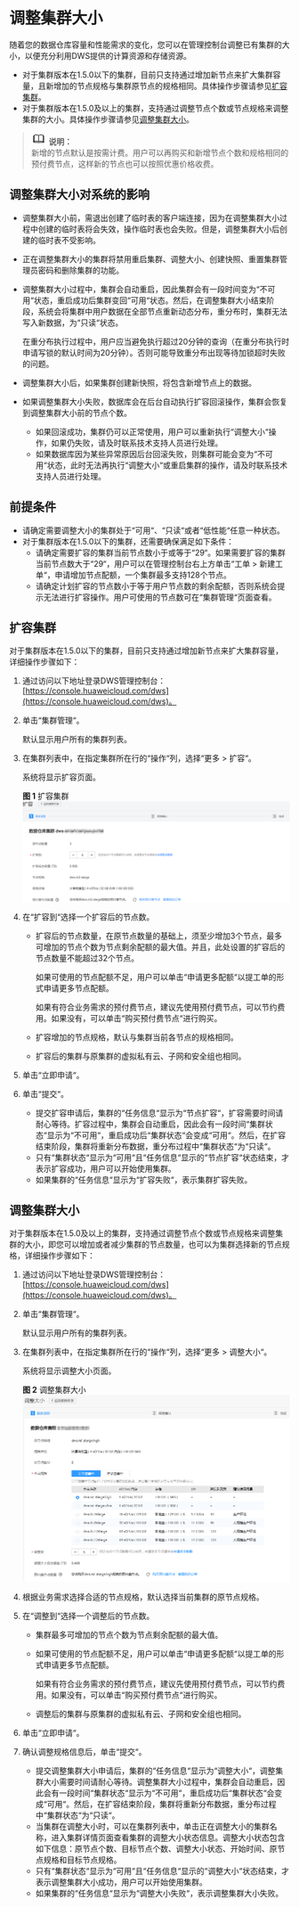# 调整集群大小<a name="dws_01_0023"></a>

随着您的数据仓库容量和性能需求的变化，您可以在管理控制台调整已有集群的大小，以便充分利用DWS提供的计算资源和存储资源。

-   对于集群版本在1.5.0以下的集群，目前只支持通过增加新节点来扩大集群容量，且新增加的节点规格与集群原节点的规格相同。具体操作步骤请参见[扩容集群](#section31992607155626)。
-   对于集群版本在1.5.0及以上的集群，支持通过调整节点个数或节点规格来调整集群的大小。具体操作步骤请参见[调整集群大小](#section12918122613613)。

>![](public_sys-resources/icon-note.gif) **说明：**   
>新增的节点默认是按需计费。用户可以再购买和新增节点个数和规格相同的预付费节点，这样新的节点也可以按照优惠价格收费。  

## 调整集群大小对系统的影响<a name="section197614545591"></a>

-   调整集群大小前，需退出创建了临时表的客户端连接，因为在调整集群大小过程中创建的临时表将会失效，操作临时表也会失败。但是，调整集群大小后创建的临时表不受影响。
-   正在调整集群大小的集群将禁用重启集群、调整大小、创建快照、重置集群管理员密码和删除集群的功能。
-   调整集群大小过程中，集群会自动重启，因此集群会有一段时间变为“不可用“状态，重启成功后集群变回“可用“状态。然后，在调整集群大小结束阶段，系统会将集群中用户数据在全部节点重新动态分布，重分布时，集群无法写入新数据，为“只读“状态。

    在重分布执行过程中，用户应当避免执行超过20分钟的查询（在重分布执行时申请写锁的默认时间为20分钟）。否则可能导致重分布出现等待加锁超时失败的问题。

-   调整集群大小后，如果集群创建新快照，将包含新增节点上的数据。
-   如果调整集群大小失败，数据库会在后台自动执行扩容回滚操作，集群会恢复到调整集群大小前的节点个数。
    -   如果回滚成功，集群仍可以正常使用，用户可以重新执行“调整大小“操作，如果仍失败，请及时联系技术支持人员进行处理。
    -   如果数据库因为某些异常原因后台回滚失败，则集群可能会变为“不可用“状态，此时无法再执行“调整大小“或重启集群的操作，请及时联系技术支持人员进行处理。


## 前提条件<a name="section18865182981110"></a>

-   请确定需要调整大小的集群处于“可用“、“只读“或者“低性能“任意一种状态。
-   对于集群版本在1.5.0以下的集群，还需要确保满足如下条件：
    -   请确定需要扩容的集群当前节点数小于或等于“29“。如果需要扩容的集群当前节点数大于“29“，用户可以在管理控制台右上方单击“工单 \> 新建工单“，申请增加节点配额，一个集群最多支持128个节点。
    -   请确定计划扩容的节点数小于等于用户节点数的剩余配额，否则系统会提示无法进行扩容操作。用户可使用的节点数可在“集群管理“页面查看。


## 扩容集群<a name="section31992607155626"></a>

对于集群版本在1.5.0以下的集群，目前只支持通过增加新节点来扩大集群容量，详细操作步骤如下：

1.  通过访问以下地址登录DWS管理控制台：[https://console.huaweicloud.com/dws](https://console.huaweicloud.com/dws)。
2.  单击“集群管理“。

    默认显示用户所有的集群列表。

3.  在集群列表中，在指定集群所在行的“操作“列，选择“更多  \>  扩容“。

    系统将显示扩容页面。

    **图 1**  扩容集群<a name="fig1111204312162"></a>  
    ![](figures/扩容集群.png "扩容集群")

4.  在“扩容到“选择一个扩容后的节点数。
    -   扩容后的节点数量，在原节点数量的基础上，须至少增加3个节点，最多可增加的节点个数为节点剩余配额的最大值。并且，此处设置的扩容后的节点数量不能超过32个节点。

        如果可使用的节点配额不足，用户可以单击“申请更多配额“以提工单的形式申请更多节点配额。

        如果有符合业务需求的预付费节点，建议先使用预付费节点，可以节约费用。如果没有，可以单击“购买预付费节点“进行购买。

    -   扩容增加的节点规格，默认与集群当前各节点的规格相同。
    -   扩容后的集群与原集群的虚拟私有云、子网和安全组也相同。

5.  单击“立即申请“。
6.  单击“提交“。
    -   提交扩容申请后，集群的“任务信息“显示为“节点扩容“，扩容需要时间请耐心等待。扩容过程中，集群会自动重启，因此会有一段时间“集群状态“显示为“不可用“，重启成功后“集群状态“会变成“可用“。然后，在扩容结束阶段，集群将重新分布数据，重分布过程中“集群状态“为“只读“。
    -   只有“集群状态“显示为“可用“且“任务信息“显示的“节点扩容“状态结束，才表示扩容成功，用户可以开始使用集群。
    -   如果集群的“任务信息“显示为“扩容失败“，表示集群扩容失败。


## 调整集群大小<a name="section12918122613613"></a>

对于集群版本在1.5.0及以上的集群，支持通过调整节点个数或节点规格来调整集群的大小，即您可以增加或者减少集群的节点数量，也可以为集群选择新的节点规格，详细操作步骤如下：

1.  通过访问以下地址登录DWS管理控制台：[https://console.huaweicloud.com/dws](https://console.huaweicloud.com/dws)。
2.  单击“集群管理“。

    默认显示用户所有的集群列表。

3.  在集群列表中，在指定集群所在行的“操作“列，选择“更多  \>  调整大小“。

    系统将显示调整大小页面。

    **图 2**  调整集群大小<a name="fig4483546135113"></a>  
    ![](figures/调整集群大小.png "调整集群大小")

4.  根据业务需求选择合适的节点规格，默认选择当前集群的原节点规格。
5.  在“调整到“选择一个调整后的节点数。
    -   集群最多可增加的节点个数为节点剩余配额的最大值。
    -   如果可使用的节点配额不足，用户可以单击“申请更多配额“以提工单的形式申请更多节点配额。

        如果有符合业务需求的预付费节点，建议先使用预付费节点，可以节约费用。如果没有，可以单击“购买预付费节点“进行购买。

    -   调整后的集群与原集群的虚拟私有云、子网和安全组也相同。

6.  单击“立即申请“。
7.  确认调整规格信息后，单击“提交“。
    -   提交调整集群大小申请后，集群的“任务信息“显示为“调整大小“，调整集群大小需要时间请耐心等待。调整集群大小过程中，集群会自动重启，因此会有一段时间“集群状态“显示为“不可用“，重启成功后“集群状态“会变成“可用“。然后，在扩容结束阶段，集群将重新分布数据，重分布过程中“集群状态“为“只读“。
    -   当集群在调整大小时，可以在集群列表中，单击正在调整大小的集群名称，进入集群详情页面查看集群的调整大小状态信息。调整大小状态包含如下信息：原节点个数、目标节点个数、调整大小状态、开始时间、原节点规格和目标节点规格。
    -   只有“集群状态“显示为“可用“且“任务信息“显示的“调整大小“状态结束，才表示调整集群大小成功，用户可以开始使用集群。
    -   如果集群的“任务信息“显示为“调整大小失败“，表示调整集群大小失败。


